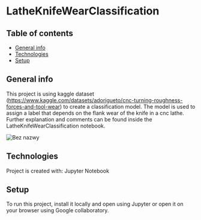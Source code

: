 # LatheKnifeWearClassification

## Table of contents
* [General info](#general-info)
* [Technologies](#technologies)
* [Setup](#setup)

## General info
This project is using kaggle dataset (https://www.kaggle.com/datasets/adorigueto/cnc-turning-roughness-forces-and-tool-wear) to create a classification model. The model is used to assign a label that depends on the flank wear of the knife in a cnc lathe. Further explanation and comments can be found inside the LatheKnifeWearClassification notebook.

![Bez nazwy](https://github.com/DominikJankow/LatheKnifeWearClassification/assets/66118822/3ea19785-c191-4771-a54d-55a989d56dc5)
 
## Technologies
Project is created with:
Jupyter Notebook

## Setup
To run this project, install it locally and open using Jupyter or open it on your browser using Google collaboratory.

